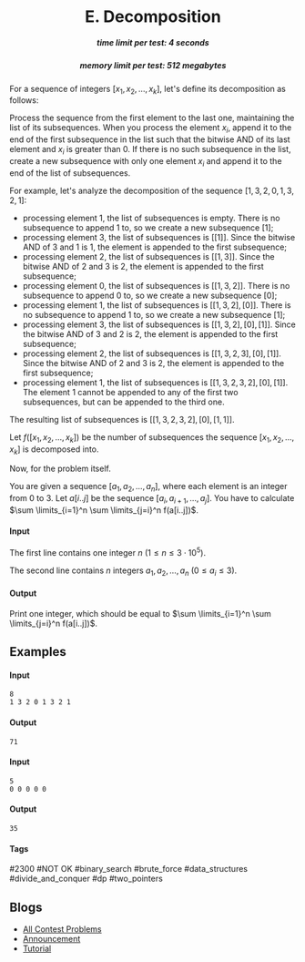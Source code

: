 <h1 style='text-align: center;'> E. Decomposition</h1>

<h5 style='text-align: center;'>time limit per test: 4 seconds</h5>
<h5 style='text-align: center;'>memory limit per test: 512 megabytes</h5>

For a sequence of integers $[x_1, x_2, \dots, x_k]$, let's define its decomposition as follows:

Process the sequence from the first element to the last one, maintaining the list of its subsequences. When you process the element $x_i$, append it to the end of the first subsequence in the list such that the bitwise AND of its last element and $x_i$ is greater than $0$. If there is no such subsequence in the list, create a new subsequence with only one element $x_i$ and append it to the end of the list of subsequences.

For example, let's analyze the decomposition of the sequence $[1, 3, 2, 0, 1, 3, 2, 1]$:

* processing element $1$, the list of subsequences is empty. There is no subsequence to append $1$ to, so we create a new subsequence $[1]$;
* processing element $3$, the list of subsequences is $[[1]]$. Since the bitwise AND of $3$ and $1$ is $1$, the element is appended to the first subsequence;
* processing element $2$, the list of subsequences is $[[1, 3]]$. Since the bitwise AND of $2$ and $3$ is $2$, the element is appended to the first subsequence;
* processing element $0$, the list of subsequences is $[[1, 3, 2]]$. There is no subsequence to append $0$ to, so we create a new subsequence $[0]$;
* processing element $1$, the list of subsequences is $[[1, 3, 2], [0]]$. There is no subsequence to append $1$ to, so we create a new subsequence $[1]$;
* processing element $3$, the list of subsequences is $[[1, 3, 2], [0], [1]]$. Since the bitwise AND of $3$ and $2$ is $2$, the element is appended to the first subsequence;
* processing element $2$, the list of subsequences is $[[1, 3, 2, 3], [0], [1]]$. Since the bitwise AND of $2$ and $3$ is $2$, the element is appended to the first subsequence;
* processing element $1$, the list of subsequences is $[[1, 3, 2, 3, 2], [0], [1]]$. The element $1$ cannot be appended to any of the first two subsequences, but can be appended to the third one.

The resulting list of subsequences is $[[1, 3, 2, 3, 2], [0], [1, 1]]$.

Let $f([x_1, x_2, \dots, x_k])$ be the number of subsequences the sequence $[x_1, x_2, \dots, x_k]$ is decomposed into.

Now, for the problem itself.

You are given a sequence $[a_1, a_2, \dots, a_n]$, where each element is an integer from $0$ to $3$. Let $a[i..j]$ be the sequence $[a_i, a_{i+1}, \dots, a_j]$. You have to calculate $\sum \limits_{i=1}^n \sum \limits_{j=i}^n f(a[i..j])$.

#### Input

The first line contains one integer $n$ ($1 \le n \le 3 \cdot 10^5$).

The second line contains $n$ integers $a_1, a_2, \dots, a_n$ ($0 \le a_i \le 3$).

#### Output

Print one integer, which should be equal to $\sum \limits_{i=1}^n \sum \limits_{j=i}^n f(a[i..j])$.

## Examples

#### Input


```text
8
1 3 2 0 1 3 2 1
```
#### Output


```text
71
```
#### Input


```text
5
0 0 0 0 0
```
#### Output


```text
35
```


#### Tags 

#2300 #NOT OK #binary_search #brute_force #data_structures #divide_and_conquer #dp #two_pointers 

## Blogs
- [All Contest Problems](../Educational_Codeforces_Round_139_(Rated_for_Div._2).md)
- [Announcement](../blogs/Announcement.md)
- [Tutorial](../blogs/Tutorial.md)
